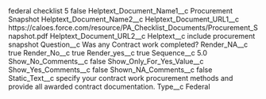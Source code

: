 <?xml version="1.0" encoding="UTF-8"?>
<CustomMetadata xmlns="http://soap.sforce.com/2006/04/metadata" xmlns:xsi="http://www.w3.org/2001/XMLSchema-instance" xmlns:xsd="http://www.w3.org/2001/XMLSchema">
    <label>federal checklist 5</label>
    <protected>false</protected>
    <values>
        <field>Helptext_Document_Name1__c</field>
        <value xsi:type="xsd:string">Procurement Snapshot</value>
    </values>
    <values>
        <field>Helptext_Document_Name2__c</field>
        <value xsi:nil="true"/>
    </values>
    <values>
        <field>Helptext_Document_URL1__c</field>
        <value xsi:type="xsd:string">https://caloes.force.com/resource/PA_Checklist_Documents/Procurement_Snapshot.pdf</value>
    </values>
    <values>
        <field>Helptext_Document_URL2__c</field>
        <value xsi:nil="true"/>
    </values>
    <values>
        <field>Helptext__c</field>
        <value xsi:type="xsd:string">include procurement snapshot</value>
    </values>
    <values>
        <field>Question__c</field>
        <value xsi:type="xsd:string">Was any Contract work completed?</value>
    </values>
    <values>
        <field>Render_NA__c</field>
        <value xsi:type="xsd:boolean">true</value>
    </values>
    <values>
        <field>Render_No__c</field>
        <value xsi:type="xsd:boolean">true</value>
    </values>
    <values>
        <field>Render_yes__c</field>
        <value xsi:type="xsd:boolean">true</value>
    </values>
    <values>
        <field>Sequence__c</field>
        <value xsi:type="xsd:double">5.0</value>
    </values>
    <values>
        <field>Show_No_Comments__c</field>
        <value xsi:type="xsd:boolean">false</value>
    </values>
    <values>
        <field>Show_Only_For_Yes_Value__c</field>
        <value xsi:nil="true"/>
    </values>
    <values>
        <field>Show_Yes_Comments__c</field>
        <value xsi:type="xsd:boolean">false</value>
    </values>
    <values>
        <field>Shown_NA_Comments__c</field>
        <value xsi:type="xsd:boolean">false</value>
    </values>
    <values>
        <field>Static_Text__c</field>
        <value xsi:type="xsd:string">specify your contract work procurement methods  and provide all awarded contract documentation.</value>
    </values>
    <values>
        <field>Type__c</field>
        <value xsi:type="xsd:string">Federal</value>
    </values>
</CustomMetadata>
